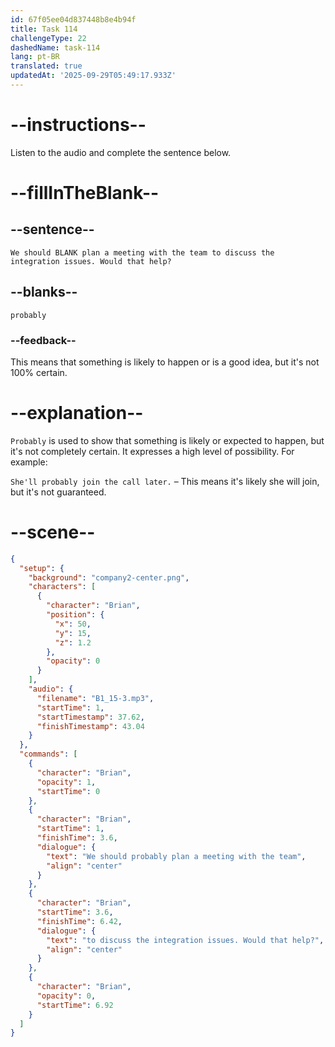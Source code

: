 ```yaml
---
id: 67f05ee04d837448b8e4b94f
title: Task 114
challengeType: 22
dashedName: task-114
lang: pt-BR
translated: true
updatedAt: '2025-09-29T05:49:17.933Z'
---
```


<!-- (Audio) Brian: We should probably plan a meeting with the team to discuss the integration issues. Would that help? -->

# --instructions--

Listen to the audio and complete the sentence below.

# --fillInTheBlank--

## --sentence--

`We should BLANK plan a meeting with the team to discuss the integration issues. Would that help?`

## --blanks--

`probably`

### --feedback--

This means that something is likely to happen or is a good idea, but it's not 100% certain.

# --explanation--

`Probably` is used to show that something is likely or expected to happen, but it's not completely certain. It expresses a high level of possibility. For example:

`She'll probably join the call later.` – This means it's likely she will join, but it's not guaranteed.

# --scene--

```json
{
  "setup": {
    "background": "company2-center.png",
    "characters": [
      {
        "character": "Brian",
        "position": {
          "x": 50,
          "y": 15,
          "z": 1.2
        },
        "opacity": 0
      }
    ],
    "audio": {
      "filename": "B1_15-3.mp3",
      "startTime": 1,
      "startTimestamp": 37.62,
      "finishTimestamp": 43.04
    }
  },
  "commands": [
    {
      "character": "Brian",
      "opacity": 1,
      "startTime": 0
    },
    {
      "character": "Brian",
      "startTime": 1,
      "finishTime": 3.6,
      "dialogue": {
        "text": "We should probably plan a meeting with the team",
        "align": "center"
      }
    },
    {
      "character": "Brian",
      "startTime": 3.6,
      "finishTime": 6.42,
      "dialogue": {
        "text": "to discuss the integration issues. Would that help?",
        "align": "center"
      }
    },
    {
      "character": "Brian",
      "opacity": 0,
      "startTime": 6.92
    }
  ]
}
```
